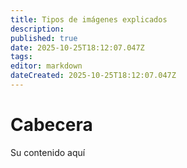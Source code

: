 ```yaml
---
title: Tipos de imágenes explicados
description:
published: true
date: 2025-10-25T18:12:07.047Z
tags:
editor: markdown
dateCreated: 2025-10-25T18:12:07.047Z
---
```


# Cabecera

Su contenido aquí
